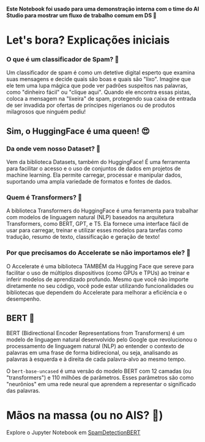 **Este Notebook foi usado para uma demonstração interna com o time do AI Studio para mostrar um fluxo de trabalho comum em DS 🤗**

# Let's bora? Explicações iniciais

### O que é um classificador de Spam? 🤔

Um classificador de spam é como um detetive digital esperto que examina suas mensagens e decide quais são boas e quais são "lixo". Imagine que ele tem uma lupa mágica que pode ver padrões suspeitos nas palavras, como "dinheiro fácil" ou "clique aqui". Quando ele encontra essas pistas, coloca a mensagem na "lixeira" de spam, protegendo sua caixa de entrada de ser invadida por ofertas de príncipes nigerianos ou de produtos milagrosos que ninguém pediu!

## Sim, o HuggingFace é uma queen! 😍

### Da onde vem nosso Dataset? 🤔

Vem da biblioteca Datasets, também do HuggingFace! É uma ferramenta para facilitar o acesso e o uso de conjuntos de dados em projetos de machine learning. Ela permite carregar, processar e manipular dados, suportando uma ampla variedade de formatos e fontes de dados.

### Quem é Transformers? 🤔

A biblioteca Transformers do HuggingFace é uma ferramenta para trabalhar com modelos de linguagem natural (NLP) baseados na arquitetura Transformers, como BERT, GPT, e T5. Ela fornece uma interface fácil de usar para carregar, treinar e utilizar esses modelos para tarefas como tradução, resumo de texto, classificação e geração de texto!

### Por que precisamos do Accelerate se não importamos ele? 🤔

O Accelerate é uma biblioteca TAMBÉM da Hugging Face que sereve para facilitar o uso de múltiplos dispositivos (como GPUs e TPUs) ao treinar e inferir modelos de aprendizado profundo. Mesmo que você não importe diretamente no seu código, você pode estar utilizando funcionalidades ou bibliotecas que dependem do Accelerate para melhorar a eficiência e o desempenho.

## BERT 🤖

BERT (Bidirectional Encoder Representations from Transformers) é um modelo de linguagem natural desenvolvido pelo Google que revolucionou o processamento de linguagem natural (NLP) ao entender o contexto de palavras em uma frase de forma bidirecional, ou seja, analisando as palavras à esquerda e à direita de cada palavra-alvo ao mesmo tempo.

O `bert-base-uncased` é uma versão do modelo BERT com 12 camadas (ou "transformers") e 110 milhões de parâmetros. Esses parâmetros são como "neurônios" em uma rede neural que aprendem a representar o significado das palavras.

# Mãos na massa (ou no AIS? 🤔)
Explore o Jupyter Notebook em [SpamDetectionBERT](SpamDetetcionBERT.ipynb)
